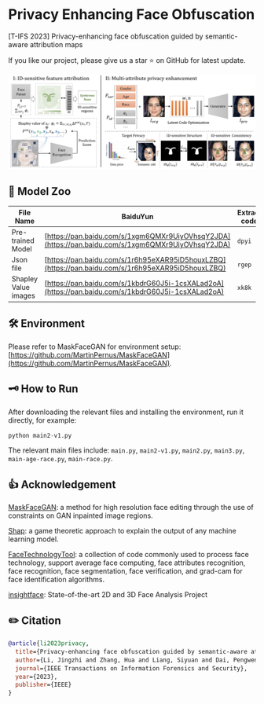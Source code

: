 # Privacy Enhancing Face Obfuscation
[T-IFS 2023] Privacy-enhancing face obfuscation guided by semantic-aware attribution maps

If you like our project, please give us a star ⭐ on GitHub for latest update.

![](./figures/overview.jpg)

## 🐳 Model Zoo

|File Name| BaiduYun | Extract code |
|-|-|-|
|Pre-trained Model|[https://pan.baidu.com/s/1xgm6QMXr9UiyOVhsqY2JDA](https://pan.baidu.com/s/1xgm6QMXr9UiyOVhsqY2JDA)|`dpyi`|
|Json file|[https://pan.baidu.com/s/1r6h95eXAR95iD5houxLZBQ](https://pan.baidu.com/s/1r6h95eXAR95iD5houxLZBQ)|`rgep`|
|Shapley Value images|[https://pan.baidu.com/s/1kbdrG60J5i-1csXALad2oA](https://pan.baidu.com/s/1kbdrG60J5i-1csXALad2oA)|`xk8k`|

## 🛠️ Environment

Please refer to MaskFaceGAN for environment setup: [https://github.com/MartinPernus/MaskFaceGAN](https://github.com/MartinPernus/MaskFaceGAN).

## 🗝️ How to Run

After downloading the relevant files and installing the environment, run it directly, for example:

```python
python main2-v1.py
```

The relevant main files include: `main.py`, `main2-v1.py`, `main2.py`, `main3.py`, `main-age-race.py`, `main-race.py`.

## 👍 Acknowledgement

[MaskFaceGAN](https://github.com/MartinPernus/MaskFaceGAN): a method for high resolution face editing through the use of constraints on GAN inpainted image regions.

[Shap](https://github.com/shap/shap): a game theoretic approach to explain the output of any machine learning model.

[FaceTechnologyTool](https://github.com/RuoyuChen10/FaceTechnologyTool): a collection of code commonly used to process face technology, support average face computing, face attributes recognition, face recognition, face segmentation, face verification, and grad-cam for face identification algorithms.

[insightface](https://github.com/deepinsight/insightface): State-of-the-art 2D and 3D Face Analysis Project

## ✏️ Citation

```bibtex
@article{li2023privacy,
  title={Privacy-enhancing face obfuscation guided by semantic-aware attribution maps},
  author={Li, Jingzhi and Zhang, Hua and Liang, Siyuan and Dai, Pengwen and Cao, Xiaochun},
  journal={IEEE Transactions on Information Forensics and Security},
  year={2023},
  publisher={IEEE}
}
```